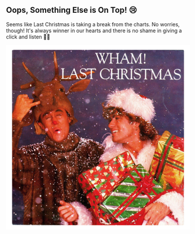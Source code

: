 ## Oops, Something Else is On Top! 😢

Seems like Last Christmas is taking a break from the charts. No worries, though! It's always winner in our hearts and there is no shame in giving a click and listen 🎄🎶

[![Click me](https://github.com/mjamesharmon/wham-watchdog/blob/main/docs/assets/img/last_christmas.jpeg?raw=true "Last Christmas")]("https://youtu.be/E8gmARGvPlI?si=gt_S_mTrTcC_GmCa")





